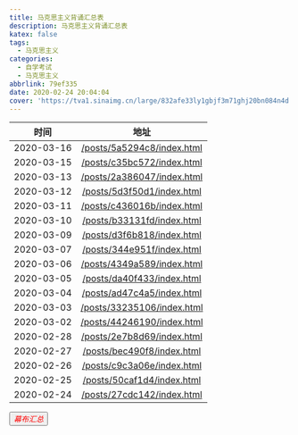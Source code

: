 ```yaml
---
title: 马克思主义背诵汇总表
description: 马克思主义背诵汇总表
katex: false
tags:
  - 马克思主义
categories: 
  - 自学考试
  - 马克思主义
abbrlink: 79ef335
date: 2020-02-24 20:04:04
cover: 'https://tva1.sinaimg.cn/large/832afe33ly1gbjf3m71ghj20bn084n4d.jpg'
---
```


|    时间    |                           地址                           |
| :--------: | :------------------------------------------------------: |
| 2020-03-16 | [/posts/5a5294c8/index.html](/posts/5a5294c8/index.html) |
| 2020-03-15 | [/posts/c35bc572/index.html](/posts/c35bc572/index.html) |
| 2020-03-13 | [/posts/2a386047/index.html](/posts/2a386047/index.html) |
| 2020-03-12 | [/posts/5d3f50d1/index.html](/posts/5d3f50d1/index.html) |
| 2020-03-11 | [/posts/c436016b/index.html](/posts/c436016b/index.html) |
| 2020-03-10 | [/posts/b33131fd/index.html](/posts/b33131fd/index.html) |
| 2020-03-09 | [/posts/d3f6b818/index.html](/posts/d3f6b818/index.html) |
| 2020-03-07 | [/posts/344e951f/index.html](/posts/344e951f/index.html) |
| 2020-03-06 | [/posts/4349a589/index.html](/posts/4349a589/index.html) |
| 2020-03-05 | [/posts/da40f433/index.html](/posts/da40f433/index.html) |
| 2020-03-04 | [/posts/ad47c4a5/index.html](/posts/ad47c4a5/index.html) |
| 2020-03-03 | [/posts/33235106/index.html](/posts/33235106/index.html) |
| 2020-03-02 | [/posts/44246190/index.html](/posts/44246190/index.html) |
| 2020-02-28 | [/posts/2e7b8d69/index.html](/posts/2e7b8d69/index.html) |
| 2020-02-27 | [/posts/bec490f8/index.html](/posts/bec490f8/index.html) |
| 2020-02-26 | [/posts/c9c3a06e/index.html](/posts/c9c3a06e/index.html) |
| 2020-02-25 | [/posts/50caf1d4/index.html](/posts/50caf1d4/index.html) |
| 2020-02-24 | [/posts/27cdc142/index.html](/posts/27cdc142/index.html) |

<a href='https://mubu.com/doc/uhtcWZG-o0'><button style="color:red" class="button button-large button-plain button-borderless" style='color:red'><i class="fa fa-tag">幕布汇总</i></button></a>



